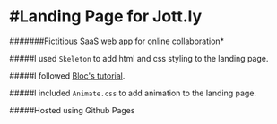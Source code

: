 #Landing Page for Jott.ly
=====
#######Fictitious SaaS web app for online collaboration*

#####I used `Skeleton` to add html and css styling to the landing page. 

#####I followed [Bloc's tutorial](https://www.bloc.io/tutorials/jottly-a-beginner-s-guide-to-html-css-skeleton-and-animate-css#!/chapters/647). 

#####I included `Animate.css` to add animation to the landing page. 

#####Hosted using Github Pages